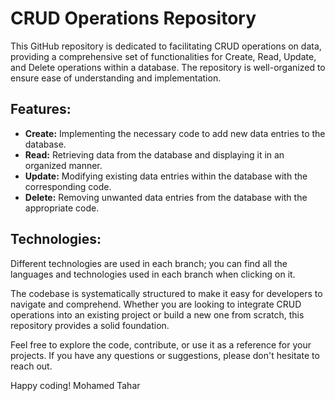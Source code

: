 
# CRUD Operations Repository

This GitHub repository is dedicated to facilitating CRUD operations on data, providing a comprehensive set of functionalities for Create, Read, Update, and Delete operations within a database. The repository is well-organized to ensure ease of understanding and implementation.

## Features:

- **Create:** Implementing the necessary code to add new data entries to the database.
- **Read:** Retrieving data from the database and displaying it in an organized manner.
- **Update:** Modifying existing data entries within the database with the corresponding code.
- **Delete:** Removing unwanted data entries from the database with the appropriate code.

## Technologies:

Different technologies are used in each branch; you can find all the languages and technologies used in each branch when clicking on it.

The codebase is systematically structured to make it easy for developers to navigate and comprehend. Whether you are looking to integrate CRUD operations into an existing project or build a new one from scratch, this repository provides a solid foundation.

Feel free to explore the code, contribute, or use it as a reference for your projects. If you have any questions or suggestions, please don't hesitate to reach out.

Happy coding!
Mohamed Tahar
